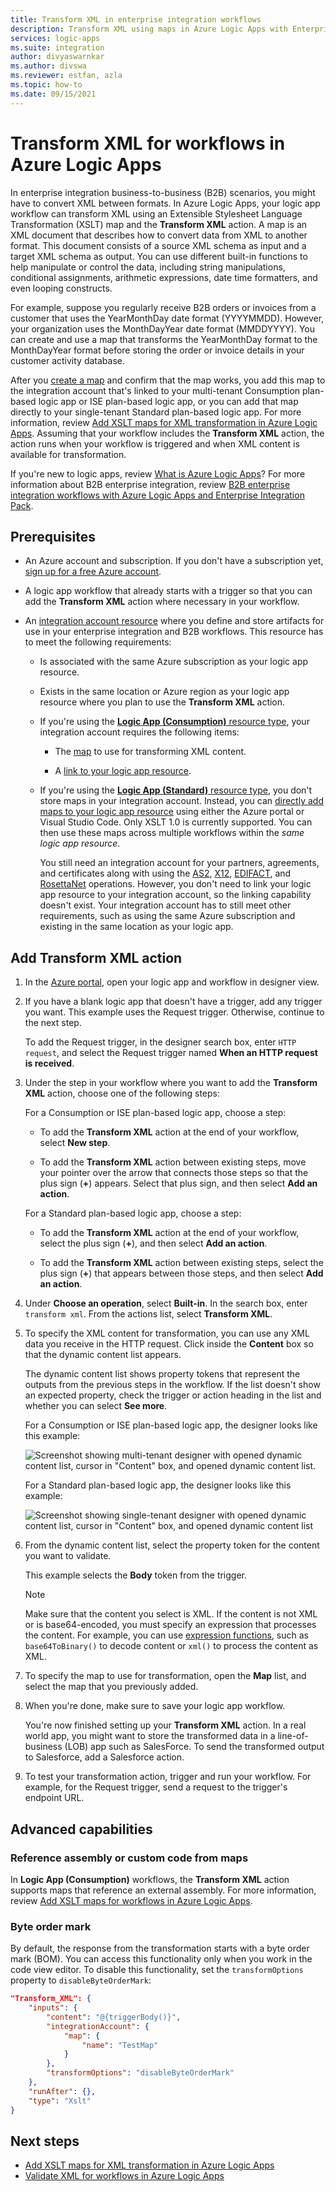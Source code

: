 ```yaml
---
title: Transform XML in enterprise integration workflows
description: Transform XML using maps in Azure Logic Apps with Enterprise Integration Pack.
services: logic-apps
ms.suite: integration
author: divyaswarnkar
ms.author: divswa
ms.reviewer: estfan, azla
ms.topic: how-to
ms.date: 09/15/2021
---
```


# Transform XML for workflows in Azure Logic Apps

In enterprise integration business-to-business (B2B) scenarios, you might have to convert XML between formats. In Azure Logic Apps, your logic app workflow can transform XML using an Extensible Stylesheet Language Transformation (XSLT) map and the **Transform XML** action. A map is an XML document that describes how to convert data from XML to another format. This document consists of a source XML schema as input and a target XML schema as output.  You can use different built-in functions to help manipulate or control the data, including string manipulations, conditional assignments, arithmetic expressions, date time formatters, and even looping constructs.

For example, suppose you regularly receive B2B orders or invoices from a customer that uses the YearMonthDay date format (YYYYMMDD). However, your organization uses the MonthDayYear date format (MMDDYYYY). You can create and use a map that transforms the YearMonthDay format to the MonthDayYear format before storing the order or invoice details in your customer activity database.

After you [create a map](logic-apps-enterprise-integration-maps.md#create-maps) and confirm that the map works, you add this map to the integration account that's linked to your multi-tenant Consumption plan-based logic app or ISE plan-based logic app, or you can add that map directly to your single-tenant Standard plan-based logic app. For more information, review [Add XSLT maps for XML transformation in Azure Logic Apps](logic-apps-enterprise-integration-maps.md). Assuming that your workflow includes the **Transform XML** action, the action runs when your workflow is triggered and when XML content is available for transformation.

If you're new to logic apps, review [What is Azure Logic Apps](logic-apps-overview.md)? For more information about B2B enterprise integration, review [B2B enterprise integration workflows with Azure Logic Apps and Enterprise Integration Pack](logic-apps-enterprise-integration-overview.md).

## Prerequisites

* An Azure account and subscription. If you don't have a subscription yet, [sign up for a free Azure account](https://azure.microsoft.com/free/?WT.mc_id=A261C142F).

* A logic app workflow that already starts with a trigger so that you can add the **Transform XML** action where necessary in your workflow.

* An [integration account resource](logic-apps-enterprise-integration-create-integration-account.md) where you define and store artifacts for use in your enterprise integration and B2B workflows. This resource has to meet the following requirements:

  * Is associated with the same Azure subscription as your logic app resource.

  * Exists in the same location or Azure region as your logic app resource where you plan to use the **Transform XML** action.

  * If you're using the [**Logic App (Consumption)** resource type](logic-apps-overview.md#resource-type-and-host-environment-differences), your integration account requires the following items:

    * The [map](logic-apps-enterprise-integration-maps.md) to use for transforming XML content.

    * A [link to your logic app resource](logic-apps-enterprise-integration-create-integration-account.md#link-account).

  * If you're using the [**Logic App (Standard)** resource type](logic-apps-overview.md#resource-type-and-host-environment-differences), you don't store maps in your integration account. Instead, you can [directly add maps to your logic app resource](logic-apps-enterprise-integration-maps.md) using either the Azure portal or Visual Studio Code. Only XSLT 1.0 is currently supported. You can then use these maps across multiple workflows within the *same logic app resource*.

    You still need an integration account for your partners, agreements, and certificates along with using the [AS2](logic-apps-enterprise-integration-as2.md), [X12](logic-apps-enterprise-integration-x12.md), [EDIFACT](logic-apps-enterprise-integration-edifact.md), and [RosettaNet](logic-apps-enterprise-integration-rosettanet.md) operations. However, you don't need to link your logic app resource to your integration account, so the linking capability doesn't exist. Your integration account has to still meet other requirements, such as using the same Azure subscription and existing in the same location as your logic app.

## Add Transform XML action

1. In the [Azure portal](https://portal.azure.com), open your logic app and workflow in designer view.

1. If you have a blank logic app that doesn't have a trigger, add any trigger you want. This example uses the Request trigger. Otherwise, continue to the next step.

   To add the Request trigger, in the designer search box, enter `HTTP request`, and select the Request trigger named **When an HTTP request is received**.

1. Under the step in your workflow where you want to add the **Transform XML** action, choose one of the following steps:

   For a Consumption or ISE plan-based logic app, choose a step:

   * To add the **Transform XML** action at the end of your workflow, select **New step**.

   * To add the **Transform XML** action between existing steps, move your pointer over the arrow that connects those steps so that the plus sign (**+**) appears. Select that plus sign, and then select **Add an action**.

   For a Standard plan-based logic app, choose a step:

   * To add the **Transform XML** action at the end of your workflow, select the plus sign (**+**), and then select **Add an action**.

   * To add the **Transform XML** action between existing steps, select the plus sign (**+**) that appears between those steps, and then select **Add an action**.

1. Under **Choose an operation**, select **Built-in**. In the search box, enter `transform xml`. From the actions list, select **Transform XML**.

1. To specify the XML content for transformation, you can use any XML data you receive in the HTTP request. Click inside the **Content** box so that the dynamic content list appears.

   The dynamic content list shows property tokens that represent the outputs from the previous steps in the workflow. If the list doesn't show an expected property, check the trigger or action heading in the list and whether you can select **See more**.

   For a Consumption or ISE plan-based logic app, the designer looks like this example:

   ![Screenshot showing multi-tenant designer with opened dynamic content list, cursor in "Content" box, and opened dynamic content list.](./media/logic-apps-enterprise-integration-transform/open-dynamic-content-list-multi-tenant.png)

   For a Standard plan-based logic app, the designer looks like this example:

   ![Screenshot showing single-tenant designer with opened dynamic content list, cursor in "Content" box, and opened dynamic content list](./media/logic-apps-enterprise-integration-transform/open-dynamic-content-list-single-tenant.png)

1. From the dynamic content list, select the property token for the content you want to validate.

   This example selects the **Body** token from the trigger.

   > [!NOTE]
   > Make sure that the content you select is XML. If the content is not XML or is base64-encoded, you must specify an expression 
   > that processes the content. For example, you can use [expression functions](workflow-definition-language-functions-reference.md), 
   > such as `base64ToBinary()` to decode content or `xml()` to process the content as XML.

1. To specify the map to use for transformation, open the **Map** list, and select the map that you previously added.

1. When you're done, make sure to save your logic app workflow.

   You're now finished setting up your **Transform XML** action. In a real world app, you might want to store the transformed data in a line-of-business (LOB) app such as SalesForce. To send the transformed output to Salesforce, add a Salesforce action.

1. To test your transformation action, trigger and run your workflow. For example, for the Request trigger, send a request to the trigger's endpoint URL.

## Advanced capabilities

### Reference assembly or custom code from maps

In **Logic App (Consumption)** workflows, the **Transform XML** action supports maps that reference an external assembly. For more information, review [Add XSLT maps for workflows in Azure Logic Apps](logic-apps-enterprise-integration-maps.md#add-assembly).

### Byte order mark

By default, the response from the transformation starts with a byte order mark (BOM). You can access this functionality only when you work in the code view editor. To disable this functionality, set the `transformOptions` property to `disableByteOrderMark`:

```json
"Transform_XML": {
    "inputs": {
        "content": "@{triggerBody()}",
        "integrationAccount": {
            "map": {
                "name": "TestMap"
            }
        },
        "transformOptions": "disableByteOrderMark"
    },
    "runAfter": {},
    "type": "Xslt"
}
```

## Next steps

* [Add XSLT maps for XML transformation in Azure Logic Apps](logic-apps-enterprise-integration-maps.md)
* [Validate XML for workflows in Azure Logic Apps](logic-apps-enterprise-integration-xml-validation.md)